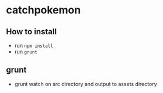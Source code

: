 # catchpokemon

## How to install
* run `npm install`
* run `grunt`

## grunt
* grunt watch on src directory and output to assets directory